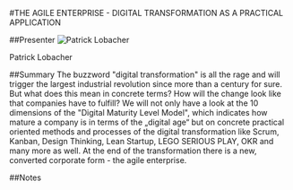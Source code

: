 #THE AGILE ENTERPRISE - DIGITAL TRANSFORMATION AS A PRACTICAL APPLICATION

##Presenter
![Patrick Lobacher](https://raw.githubusercontent.com/avarx/T3CON16/master/Presenter/Patrick_Lobacher.png)

Patrick Lobacher

##Summary
The buzzword "digital transformation" is all the rage and will trigger the largest industrial revolution since more than a century for sure. But what does this mean in concrete terms? How will the change look like that companies have to fulfill? We will not only have a look at the 10 dimensions of the "Digital Maturity Level Model", which indicates how mature a company is in terms of the „digital age“ but on concrete practical oriented methods and processes of the digital transformation like Scrum, Kanban, Design Thinking, Lean Startup, LEGO SERIOUS PLAY, OKR and many more as well. At the end of the transformation there is a new, converted corporate form - the agile enterprise.

##Notes